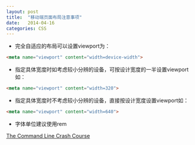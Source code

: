 ```yaml
---
layout: post
title:  "移动端页面布局注意事项"
date:   2014-04-16
categories: CSS
---
```


* 完全自适应的布局可以设置viewport为：

```html
<meta name="viewport" content="width=device-width">
```

* 指定具体宽度时如考虑较小分辨的设备，可按设计宽度的一半设置viewport如：

```html
<meta name="viewport" content="width=320">
```

* 指定具体宽度时不考虑较小分辨的设备，直接按设计宽度设置viewport如：

```html
<meta name="viewport" content="width=640">
```

* 字体单位建议使用rem

<a href="../../images/index.html">The Command Line Crash Course</a>